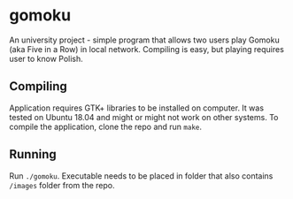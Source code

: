 # gomoku
An university project - simple program that allows two users play Gomoku (aka Five in a Row) in local network. Compiling is easy, but playing requires user to know Polish.

## Compiling
Application requires GTK+ libraries to be installed on computer. It was tested on Ubuntu 18.04 and might or might not work on other systems.
To compile the application, clone the repo and run ``make``.

## Running
Run ``./gomoku``. Executable needs to be placed in folder that also contains ``/images`` folder from the repo.
